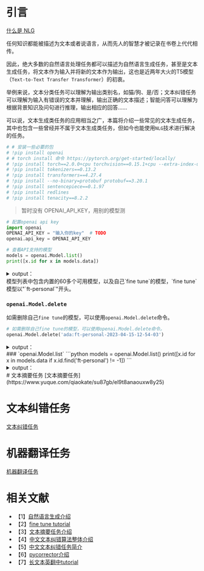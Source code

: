 # 引言
[什么是 NLG](https://www.yuque.com/qiaokate/su87gb/av05bind4f1otkhb)

任何知识都能被描述为文本或者说语言，从而先人的智慧才被记录在书卷上代代相传。

因此，绝大多数的自然语言处理任务都可以描述为自然语言生成任务，甚至是文本生成任务，将文本作为输入并将新的文本作为输出，这也是近两年大火的T5模型（`Text-to-Text Transfer Transformer`）的初衷。

举例来说，文本分类任务可以理解为输出类别名，如猫/狗、是/否；文本纠错任务可以理解为输入有错误的文本并理解，输出正确的文本描述；智能问答可以理解为根据背景知识及问句进行推理，输出相应的回答……

可以说，文本生成类任务的应用相当之广，本篇将介绍一些常见的文本生成任务，其中也包含一些曾经并不属于文本生成类任务，但如今也能使用`NLG`技术进行解决的任务。

```python
# # 安装一些必要的包
# !pip install openai
# # torch install 命令 https://pytorch.org/get-started/locally/
# !pip install torch==2.0.0+cpu torchvision==0.15.1+cpu --extra-index-url https://download.pytorch.org/whl/cpu
# !pip install tokenizers==0.13.2
# !pip install transformers==4.27.4
# !pip install --no-binary=protobuf protobuf==3.20.1
# !pip install sentencepiece==0.1.97
# !pip install redlines
# !pip install tenacity==8.2.2
```

> 暂时没有 OPENAI_API_KEY，用别的模型测
>

```python
# 配置openai api key
import openai
OPENAI_API_KEY = "输入你的key"  # TODO
openai.api_key = OPENAI_API_KEY
```

```python
# 查看API支持的模型
models = openai.Model.list()
print([x.id for x in models.data])
```

<details class="lake-collapse"><summary id="ud90c2766"><span class="ne-text">output：</span></summary><pre data-language="json" id="iOXbm" class="ne-codeblock language-json"><code>['babbage', 'davinci', 'text-davinci-edit-001', 'babbage-code-search-code', 'text-similarity-babbage-001', 'code-davinci-edit-001', 'text-davinci-001', 'ada', 'babbage-code-search-text', 'babbage-similarity', 'code-search-babbage-text-001', 'text-curie-001', 'code-search-babbage-code-001', 'text-ada-001', 'text-embedding-ada-002', 'text-similarity-ada-001', 'curie-instruct-beta', 'ada-code-search-code', 'ada-similarity', 'code-search-ada-text-001', 'text-search-ada-query-001', 'davinci-search-document', 'ada-code-search-text', 'text-search-ada-doc-001', 'davinci-instruct-beta', 'gpt-3.5-turbo', 'text-similarity-curie-001', 'code-search-ada-code-001', 'ada-search-query', 'text-search-davinci-query-001', 'curie-search-query', 'gpt-3.5-turbo-0301', 'davinci-search-query', 'babbage-search-document', 'ada-search-document', 'text-search-curie-query-001', 'whisper-1', 'text-search-babbage-doc-001', 'curie-search-document', 'text-davinci-003', 'text-search-curie-doc-001', 'babbage-search-query', 'text-babbage-001', 'text-search-davinci-doc-001', 'text-search-babbage-query-001', 'curie-similarity', 'curie', 'text-similarity-davinci-001', 'text-davinci-002', 'davinci-similarity', 'cushman:2020-05-03', 'ada:2020-05-03', 'babbage:2020-05-03', 'curie:2020-05-03', 'davinci:2020-05-03', 'if-davinci-v2', 'if-curie-v2', 'if-davinci:3.0.0', 'davinci-if:3.0.0', 'davinci-instruct-beta:2.0.0', 'text-ada:001', 'text-davinci:001', 'text-curie:001', 'text-babbage:001', 'ada:ft-personal-2023-05-07-07-50-50', 'ada:ft-personal-2023-04-15-13-19-25', 'ada:ft-personal-2023-04-15-13-29-50']</code></pre></details>
模型列表中包含内置的60多个可用模型，以及自己`fine tune`的模型，`fine tune`模型以"`ft-personal`"开头。

### `openai.Model.delete`
如需删除自己`fine tune`的模型，可以使用`openai.Model.delete`命令。

```python
# 如需删除自己fine tune的模型，可以使用openai.Model.delete命令。
openai.Model.delete('ada:ft-personal-2023-04-15-12-54-03')
```

<details class="lake-collapse"><summary id="u71d0d9de"><span class="ne-text" style="color: var(--jp-cell-prompt-not-active-font-color)">output：</span></summary><pre data-language="json" id="oTKnP" class="ne-codeblock language-json"><code>&lt;Model model id=ada:ft-personal-2023-04-15-12-54-03 at 0x20506421090&gt; JSON: {
    &quot;deleted&quot;: true,
    &quot;id&quot;: &quot;ada:ft-personal-2023-04-15-12-54-03&quot;,
    &quot;object&quot;: &quot;model&quot;
}</code></pre></details>
### `openai.Model.list`
```python
models = openai.Model.list()
print([x.id for x in models.data if x.id.find('ft-personal') != -1])
```

<details class="lake-collapse"><summary id="u8edbbc10"><span class="ne-text" style="color: var(--jp-cell-prompt-not-active-font-color)">output：</span></summary><pre data-language="json" id="bSDny" class="ne-codeblock language-json"><code>['ada:ft-personal-2023-04-15-13-19-25', 'ada:ft-personal-2023-04-15-13-29-50']</code></pre></details>
# 文本摘要任务
[文本摘要任务](https://www.yuque.com/qiaokate/su87gb/el9t8anaouxw8y25)

# 文本纠错任务
[文本纠错任务](https://www.yuque.com/qiaokate/su87gb/txlms8kh3zhuemiv)

# 机器翻译任务
[机器翻译任务](https://www.yuque.com/qiaokate/su87gb/py009hgsla7vu1w2)

# 相关文献
+ 【1】[自然语言生成介绍](https://easyai.tech/ai-definition/nlg/)
+ 【2】[fine tune tutorial](https://platform.openai.com/docs/guides/fine-tuning/preparing-your-dataset)
+ 【3】[文本摘要任务介绍](https://zhuanlan.zhihu.com/p/83596443)
+ 【4】[中文文本纠错算法整体介绍](https://zhuanlan.zhihu.com/p/583590525)
+ 【5】[中文文本纠错任务简介](https://zhuanlan.zhihu.com/p/545776580)
+ 【6】[pycorrector介绍](https://github.com/shibing624/pycorrector)
+ 【7】[长文本英翻中tutorial](https://github.com/openai/openai-cookbook/blob/main/examples/book_translation/translate_latex_book.ipynb)


